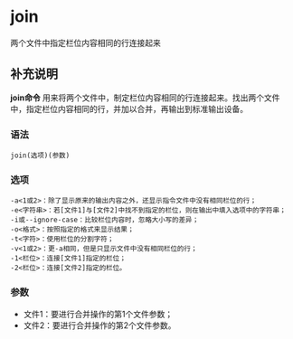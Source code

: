 join
===

两个文件中指定栏位内容相同的行连接起来

## 补充说明

**join命令** 用来将两个文件中，制定栏位内容相同的行连接起来。找出两个文件中，指定栏位内容相同的行，并加以合并，再输出到标准输出设备。

###  语法

```
join(选项)(参数)
```

###  选项

```
-a<1或2>：除了显示原来的输出内容之外，还显示指令文件中没有相同栏位的行；
-e<字符串>：若[文件1]与[文件2]中找不到指定的栏位，则在输出中填入选项中的字符串；
-i或--ignore-case：比较栏位内容时，忽略大小写的差异；
-o<格式>：按照指定的格式来显示结果；
-t<字符>：使用栏位的分割字符；
-v<1或2>：更-a相同，但是只显示文件中没有相同栏位的行；
-1<栏位>：连接[文件1]指定的栏位；
-2<栏位>：连接[文件2]指定的栏位。
```

###  参数

*   文件1：要进行合并操作的第1个文件参数；
*   文件2：要进行合并操作的第2个文件参数。


<!-- Linux命令行搜索引擎：https://jaywcjlove.github.io/linux-command/ -->
